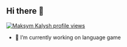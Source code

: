 ## Hi there 👋

[![Maksym Kalysh profile views](https://u8views.com/api/v1/github/profiles/40358448/views/day-week-month-total-count.svg)](https://u8views.com/github/503292)

- 🔭 I’m currently working on language game


